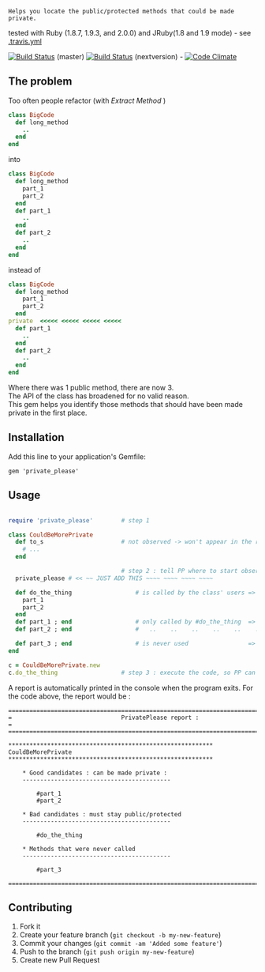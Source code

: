 ```
Helps you locate the public/protected methods that could be made private.
```
tested with Ruby (1.8.7, 1.9.3, and 2.0.0) and JRuby(1.8 and 1.9 mode) - see [.travis.yml](.travis.yml)

[![Build Status](https://travis-ci.org/alainravet/private_please.png?branch=master)](https://travis-ci.org/alainravet/private_please)
(master)
[![Build Status](https://travis-ci.org/alainravet/private_please.png?branch=nextversion)](https://travis-ci.org/alainravet/private_please)
(nextversion) -
[![Code Climate](https://codeclimate.com/github/alainravet/private_please.png)](https://codeclimate.com/github/alainravet/private_please)

## The problem

Too often people refactor (with *Extract Method* )
```ruby
class BigCode
  def long_method
    ..
  end
end
```
into
```ruby
class BigCode
  def long_method
    part_1
    part_2
  end
  def part_1
    ..
  end
  def part_2
    ..
  end
end
```

instead of
```ruby
class BigCode
  def long_method
    part_1
    part_2
  end
private  <<<<< <<<<< <<<<< <<<<<
  def part_1
    ..
  end
  def part_2
    ..
  end
end
```
Where there was 1 public method, there are now 3.  
The API of the class has broadened for no valid reason.  
This gem helps you identify those methods that should have been made private in the first place.


## Installation

Add this line to your application's Gemfile:

    gem 'private_please'

## Usage

```ruby

require 'private_please'        # step 1

class CouldBeMorePrivate
  def to_s                      # not observed -> won't appear in the report.
    # ...
  end

                                # step 2 : tell PP where to start observing :
  private_please # << ~~ JUST ADD THIS ~~~~ ~~~~ ~~~~ ~~~~

  def do_the_thing                  # is called by the class' users => must stay public (case #1)
    part_1
    part_2
  end
  def part_1 ; end                  # only called by #do_the_thing  => could be private  (case #2)
  def part_2 ; end                  #   ..    ..    ..    ..    ..    ..    ..    ..    ..    ..

  def part_3 ; end                  # is never used                 => could be removed  (case #3)
end

c = CouldBeMorePrivate.new
c.do_the_thing  			    # step 3 : execute the code, so PP can observe and deduce.
```
A report is automatically printed in the console when the program exits.
For the code above, the report would be :

    ====================================================================================
    =                               PrivatePlease report :                             =
    ====================================================================================

    **********************************************************
    CouldBeMorePrivate
    **********************************************************

        * Good candidates : can be made private :
        ------------------------------------------

            #part_1
            #part_2

        * Bad candidates : must stay public/protected
        ------------------------------------------

            #do_the_thing

        * Methods that were never called
        ------------------------------------------

            #part_3

    ====================================================================================


## Contributing

1. Fork it
2. Create your feature branch (`git checkout -b my-new-feature`)
3. Commit your changes (`git commit -am 'Added some feature'`)
4. Push to the branch (`git push origin my-new-feature`)
5. Create new Pull Request
